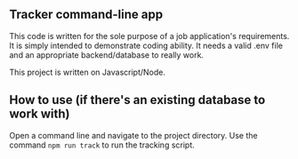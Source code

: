 ## Tracker command-line app

This code is written for the sole purpose of a job application's requirements.
It is simply intended to demonstrate coding ability. It needs a valid .env file and an appropriate backend/database to really work.

This project is written on Javascript/Node.

## How to use (if there's an existing database to work with)

Open a command line and navigate to the project directory.
Use the command `npm run track` to run the tracking script. 